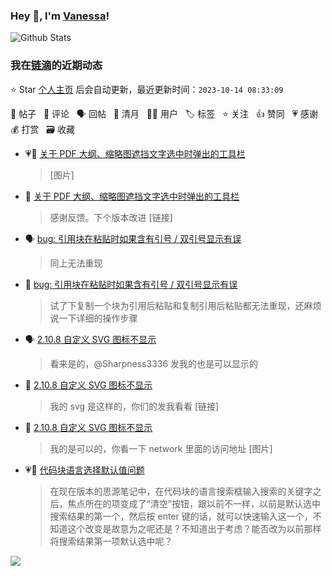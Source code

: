 ### Hey 👋, I'm [Vanessa](http://vanessa.b3log.org/)!

![Github Stats](https://github-readme-stats.vercel.app/api?username=Vanessa219&show_icons=true)

<!--events start -->

### 我在[链滴](https://ld246.com)的近期动态

⭐️ Star [个人主页](https://github.com/Vanessa219/Vanessa219) 后会自动更新，最近更新时间：`2023-10-14 08:33:09`

📝 帖子 &nbsp; 💬 评论 &nbsp; 🗣 回帖 &nbsp; 🌙 清月 &nbsp; 👨‍💻 用户 &nbsp; 🏷️ 标签 &nbsp; ⭐️ 关注 &nbsp; 👍 赞同 &nbsp; 💗 感谢 &nbsp; 💰 打赏 &nbsp; 🗃 收藏

* 💗📝 [关于 PDF 大纲、缩略图遮挡文字选中时弹出的工具栏](https://ld246.com/article/1697096086017)

  > [图片]
* 💬 [关于 PDF 大纲、缩略图遮挡文字选中时弹出的工具栏](https://ld246.com/article/1697096086017/comment/1697102167969#comments)

  > 感谢反馈。下个版本改进 [链接]
* 🗣 [bug: 引用块在粘贴时如果含有引号 / 双引号显示有误](https://ld246.com/article/1697078748734/comment/1697094003498#comments)

  > 同上无法重现
* 💬 [bug: 引用块在粘贴时如果含有引号 / 双引号显示有误](https://ld246.com/article/1697078748734/comment/1697083468883#comments)

  > 试了下复制一个块为引用后粘贴和复制引用后粘贴都无法重现，还麻烦说一下详细的操作步骤
* 🗣 [2.10.8 自定义 SVG 图标不显示](https://ld246.com/article/1697031777567/comment/1697082018905#comments)

  > 看来是的，@Sharpness3336 发我的也是可以显示的
* 💬 [2.10.8 自定义 SVG 图标不显示](https://ld246.com/article/1697031777567/comment/1697081231730#comments)

  > 我的 svg 是这样的，你们的发我看看 [链接]
* 💬 [2.10.8 自定义 SVG 图标不显示](https://ld246.com/article/1697031777567/comment/1697040377086#comments)

  > 我的是可以的，你看一下 network 里面的访问地址 [图片]
* 💗📝 [代码块语言选择默认值问题](https://ld246.com/article/1696948751949)

  > 在现在版本的思源笔记中，在代码块的语言搜索框输入搜索的关键字之后，焦点所在的项变成了“清空”按钮，跟以前不一样，以前是默认选中搜索结果的第一个，然后按 enter 键的话，就可以快速输入这一个，不知道这个改变是故意为之呢还是？不知道出于考虑？能否改为以前那样将搜索结果第一项默认选中呢？


<!--events end -->

<a title="Hits" target="_blank" href="https://github.com/Vanessa219/Vanessa219"><img src="https://hits.b3log.org/Vanessa219/Vanessa219.svg"></a>
